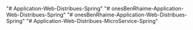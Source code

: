 "# Application-Web-Distribues-Spring" 
"# onesBenRhaime-Application-Web-Distribues-Spring" 
"# onesBenRhaime-Application-Web-Distribues-Spring" 
"# Application-Web-Distribues-MicroService-Spring" 
